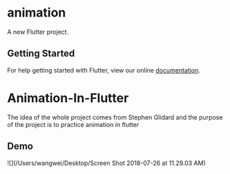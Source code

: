 # animation

A new Flutter project.

## Getting Started

For help getting started with Flutter, view our online
[documentation](https://flutter.io/).
# Animation-In-Flutter

The idea of the whole project comes from
Stephen Glidard and the purpose of the project is to practice animation in flutter

## Demo

![](/Users/wangwei/Desktop/Screen Shot 2018-07-26 at 11.29.03 AM)
